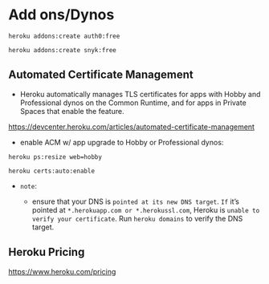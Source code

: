 # Add ons/Dynos

`heroku addons:create auth0:free`

`heroku addons:create snyk:free`

## Automated Certificate Management

- Heroku automatically manages TLS certificates for apps with Hobby and Professional dynos on the Common Runtime, and for apps in Private Spaces that enable the feature.

https://devcenter.heroku.com/articles/automated-certificate-management

- enable ACM w/ app upgrade to Hobby or Professional dynos:

`heroku ps:resize web=hobby`

`heroku certs:auto:enable`

- `note`:

  - ensure that your DNS is `pointed at its new DNS target`. `If` it’s pointed at `*.herokuapp.com or *.herokussl.com`, Heroku is `unable to verify your certificate`. Run `heroku domains` to verify the DNS target.

## Heroku Pricing

https://www.heroku.com/pricing


